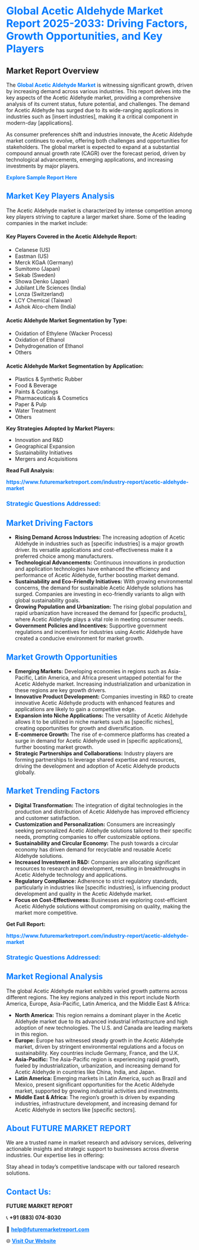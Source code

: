 <h1 style="color: #007BFF;">Global Acetic Aldehyde Market Report 2025-2033: Driving Factors, Growth Opportunities, and Key Players</h1>

<section id="overview">
<h2>Market Report Overview</h2>
<p>The <a href="https://www.futuremarketreport.com/industry-report/acetic-aldehyde-market" style="color: #007BFF; text-decoration: none;"><strong>Global Acetic Aldehyde Market</strong></a> is witnessing significant growth, driven by increasing demand across various industries. This report delves into the key aspects of the Acetic Aldehyde market, providing a comprehensive analysis of its current status, future potential, and challenges. The demand for Acetic Aldehyde has surged due to its wide-ranging applications in industries such as [insert industries], making it a critical component in modern-day [applications].</p>
<p>As consumer preferences shift and industries innovate, the Acetic Aldehyde market continues to evolve, offering both challenges and opportunities for stakeholders. The global market is expected to expand at a substantial compound annual growth rate (CAGR) over the forecast period, driven by technological advancements, emerging applications, and increasing investments by major players.</p>
</section>

<section id="overview">
<p><a href="https://www.futuremarketreport.com/request-sample/reportId=88351" style="color: #007BFF; text-decoration: none;"><strong>Explore Sample Report Here</strong></a></p>
</section>

<section id="key-players">
<h2 style="color: #007BFF;">Market Key Players Analysis</h2>
<p>The Acetic Aldehyde market is characterized by intense competition among key players striving to capture a larger market share. Some of the leading companies in the market include:</p>
<h4>Key Players Covered in the Acetic Aldehyde Report:</h4>
<ul><li>Celanese (US)</li><li>Eastman (US)</li><li>Merck KGaA (Germany)</li><li>Sumitomo (Japan)</li><li>Sekab (Sweden)</li><li>Showa Denko (Japan)</li><li>Jubilant Life Sciences (India)</li><li>Lonza (Switzerland)</li><li>LCY Chemical (Taiwan)</li><li>Ashok Alco-chem (India)</li></ul>
<h4>Acetic Aldehyde Market Segmentation by Type:</h4>
<ul><li>Oxidation of Ethylene (Wacker Process)</li><li>Oxidation of Ethanol</li><li>Dehydrogenation of Ethanol</li><li>Others</li></ul>

<h4>Acetic Aldehyde Market Segmentation by Application:</h4>
<ul><li>Plastics &amp; Synthetic Rubber</li><li>Food &amp; Beverage</li><li>Paints &amp; Coatings</li><li>Pharmaceuticals &amp; Cosmetics</li><li>Paper &amp; Pulp</li><li>Water Treatment</li><li>Others</li></ul>
<p><strong>Key Strategies Adopted by Market Players:</strong></p>
<ul>
<li>Innovation and R&D</li>
<li>Geographical Expansion</li>
<li>Sustainability Initiatives</li>
<li>Mergers and Acquisitions</li>
</ul>
</section>

<section>
<p><strong>Read Full Analysis: </strong></p><a href="https://www.futuremarketreport.com/industry-report/acetic-aldehyde-market" style="color: #007BFF; text-decoration: none;"><strong>https://www.futuremarketreport.com/industry-report/acetic-aldehyde-market</strong></a>
<h3 style="color: #007BFF;">Strategic Questions Addressed:</h3>
</section>

<section id="driving-factors">
<h2 style="color: #007BFF;">Market Driving Factors</h2>
<ul>
<li><strong>Rising Demand Across Industries:</strong> The increasing adoption of Acetic Aldehyde in industries such as [specific industries] is a major growth driver. Its versatile applications and cost-effectiveness make it a preferred choice among manufacturers.</li>
<li><strong>Technological Advancements:</strong> Continuous innovations in production and application technologies have enhanced the efficiency and performance of Acetic Aldehyde, further boosting market demand.</li>
<li><strong>Sustainability and Eco-Friendly Initiatives:</strong> With growing environmental concerns, the demand for sustainable Acetic Aldehyde solutions has surged. Companies are investing in eco-friendly variants to align with global sustainability goals.</li>
<li><strong>Growing Population and Urbanization:</strong> The rising global population and rapid urbanization have increased the demand for [specific products], where Acetic Aldehyde plays a vital role in meeting consumer needs.</li>
<li><strong>Government Policies and Incentives:</strong> Supportive government regulations and incentives for industries using Acetic Aldehyde have created a conducive environment for market growth.</li>
</ul>
</section>

<section id="growth-opportunities">
<h2 style="color: #007BFF;">Market Growth Opportunities</h2>
<ul>
<li><strong>Emerging Markets:</strong> Developing economies in regions such as Asia-Pacific, Latin America, and Africa present untapped potential for the Acetic Aldehyde market. Increasing industrialization and urbanization in these regions are key growth drivers.</li>
<li><strong>Innovative Product Development:</strong> Companies investing in R&D to create innovative Acetic Aldehyde products with enhanced features and applications are likely to gain a competitive edge.</li>
<li><strong>Expansion into Niche Applications:</strong> The versatility of Acetic Aldehyde allows it to be utilized in niche markets such as [specific niches], creating opportunities for growth and diversification.</li>
<li><strong>E-commerce Growth:</strong> The rise of e-commerce platforms has created a surge in demand for Acetic Aldehyde used in [specific applications], further boosting market growth.</li>
<li><strong>Strategic Partnerships and Collaborations:</strong> Industry players are forming partnerships to leverage shared expertise and resources, driving the development and adoption of Acetic Aldehyde products globally.</li>
</ul>
</section>

<section id="trending-factors">
<h2 style="color: #007BFF;">Market Trending Factors</h2>
<ul>
<li><strong>Digital Transformation:</strong> The integration of digital technologies in the production and distribution of Acetic Aldehyde has improved efficiency and customer satisfaction.</li>
<li><strong>Customization and Personalization:</strong> Consumers are increasingly seeking personalized Acetic Aldehyde solutions tailored to their specific needs, prompting companies to offer customizable options.</li>
<li><strong>Sustainability and Circular Economy:</strong> The push towards a circular economy has driven demand for recyclable and reusable Acetic Aldehyde solutions.</li>
<li><strong>Increased Investment in R&D:</strong> Companies are allocating significant resources to research and development, resulting in breakthroughs in Acetic Aldehyde technology and applications.</li>
<li><strong>Regulatory Compliance:</strong> Adherence to strict regulatory standards, particularly in industries like [specific industries], is influencing product development and quality in the Acetic Aldehyde market.</li>
<li><strong>Focus on Cost-Effectiveness:</strong> Businesses are exploring cost-efficient Acetic Aldehyde solutions without compromising on quality, making the market more competitive.</li>
</ul>
</section>

<section>
<p><strong>Get Full Report: </strong></p><a href="https://www.futuremarketreport.com/industry-report/acetic-aldehyde-market" style="color: #007BFF; text-decoration: none;"><strong>https://www.futuremarketreport.com/industry-report/acetic-aldehyde-market</strong></a>
<h3 style="color: #007BFF;">Strategic Questions Addressed:</h3>
</section>


<section id="regional-analysis">
<h2 style="color: #007BFF;">Market Regional Analysis</h2>
<p>The global Acetic Aldehyde market exhibits varied growth patterns across different regions. The key regions analyzed in this report include North America, Europe, Asia-Pacific, Latin America, and the Middle East & Africa:</p>
<ul>
<li><strong>North America:</strong> This region remains a dominant player in the Acetic Aldehyde market due to its advanced industrial infrastructure and high adoption of new technologies. The U.S. and Canada are leading markets in this region.</li>
<li><strong>Europe:</strong> Europe has witnessed steady growth in the Acetic Aldehyde market, driven by stringent environmental regulations and a focus on sustainability. Key countries include Germany, France, and the U.K.</li>
<li><strong>Asia-Pacific:</strong> The Asia-Pacific region is experiencing rapid growth, fueled by industrialization, urbanization, and increasing demand for Acetic Aldehyde in countries like China, India, and Japan.</li>
<li><strong>Latin America:</strong> Emerging markets in Latin America, such as Brazil and Mexico, present significant opportunities for the Acetic Aldehyde market, supported by growing industrial activities and investments.</li>
<li><strong>Middle East & Africa:</strong> The region’s growth is driven by expanding industries, infrastructure development, and increasing demand for Acetic Aldehyde in sectors like [specific sectors].</li>
</ul>
</section>

<footer>
<h2 style="color: #007BFF;">About FUTURE MARKET REPORT</h2>
<p>We are a trusted name in market research and advisory services, delivering actionable insights and strategic support to businesses across diverse industries. Our expertise lies in offering:</p>

<p>Stay ahead in today’s competitive landscape with our tailored research solutions.</p>

<h2 style="color: #007BFF;">Contact Us:</h2>
<p><strong>FUTURE MARKET REPORT</strong></p>
<p>📞 <strong>+91 (883) 074-8030</strong></p>
<p>📧 <strong><a href="mailto:help@futuremarketreport.com" style="color: #007BFF;">help@futuremarketreport.com</a></strong></p>
<p>🌐 <strong><a href="https://www.futuremarketreport.com/" style="color: #007BFF;">Visit Our Website</a></strong></p>
</footer>
